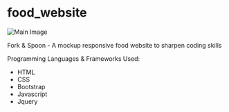 # food_website

![Main Image](readme_photo.png)

Fork & Spoon - A mockup responsive food website to sharpen coding skills 

Programming Languages & Frameworks Used:
- HTML
- CSS
- Bootstrap
- Javascript
- Jquery

